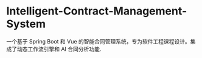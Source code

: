# Intelligent-Contract-Management-System
一个基于 Spring Boot 和 Vue 的智能合同管理系统，专为软件工程课程设计。集成了动态工作流引擎和 AI 合同分析功能.
